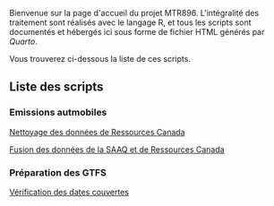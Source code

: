 Bienvenue sur la page d'accueil du projet MTR896. L'intégralité des traitement sont réalisés avec le langage R, et tous les scripts sont documentés et hébergés ici sous forme de fichier HTML générés par *Quarto*.

Vous trouverez ci-dessous la liste de ces scripts.

## Liste des scripts

### Emissions autmobiles

[Nettoyage des données de Ressources Canada](https://vic0sss.github.io/MTR896/emissionsAutomobiles/clean_RessourcesCanada.html)

[Fusion des données de la SAAQ et de Ressources Canada](https://vic0sss.github.io/MTR896/emissionsAutomobiles/fusion_SAAQ_RessourcesCanada.html)

### Préparation des GTFS

[Vérification des dates couvertes](https://vic0sss.github.io/MTR896/gtfs/checkdates_GTFS.html)

